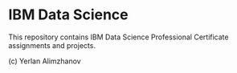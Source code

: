 # IBM Data Science
This repository contains IBM Data Science Professional Certificate assignments and projects.

(c) Yerlan Alimzhanov
